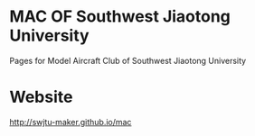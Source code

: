 # MAC OF Southwest Jiaotong University
Pages for Model Aircraft Club of Southwest Jiaotong University
# Website
http://swjtu-maker.github.io/mac  

